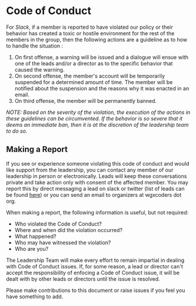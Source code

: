 # Code of Conduct

For _Slack_, if a member is reported to have violated our policy or their behavior has created a toxic or hostile environment for the rest of the members in the group, then the following actions are a guideline as to how to handle the situation : 
1. On first offense, a warning will be issued and a dialogue will ensue with one of the leads and/or a director as to the specific behavior that caused the warning.
2. On second offense, the member's account will be temporarily suspended for a determined amount of time. The member will be notified about the suspension and the reasons why it was enacted in an email.
3. On third offense, the member will be permanently banned.

_NOTE: Based on the severity of the violation, the execution of the actions in these guidelines can be circumvented. If the behavior is so severe that it deems an immediate ban, then it is at the discretion of the leadership team to do so._

## Making a Report

If you see or experience someone violating this code of conduct and would like support from the leadership, you can contact any member of our leadership in person or electronically. Leads will keep these conversations private and take action only with consent of the affected member. You may report this by direct messaging a lead on slack or twitter (list of leads can be found [here](https://github.com/wgxcodersdc/organization/blob/master/leadership-resources/our_leaders.md)) or you can send an email to organizers at wgxcoders dot org.

When making a report, the following information is useful, but not required:

- Who violated the Code of Conduct?
- Where and when did the violation occurred?
- What happened?
- Who may have witnessed the violation?
- Who are you?


The Leadership Team will make every effort to remain impartial in dealing with Code of Conduct issues. If, for some reason, a lead or director can't accept the responsibility of enfocing a Code of Conduct issue, it will be dealt with by other leads or directors until the issue is resolved.

Please make contributions to this document or raise issues if you feel you have something to add. 
